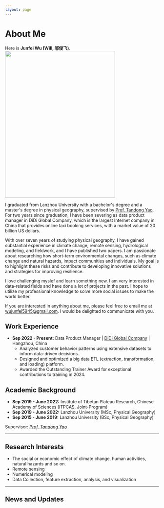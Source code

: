 ```yaml
---
layout: page
---
```



# About Me


Here is **Junfei Wu (Will, 邬俊飞)**. 
<img src="https://junfeiwu.github.io/junfei02.jpg" class="floatpic" width="360" height="480">

I graduated from Lanzhou University with a bachelor's degree and a master's degree in physical geography, supervised by
[Prof. Tandong Yao](http://tdyao.itpcas.ac.cn/). For two years since graduation, I have been severing as data product
manager in DiDi Global Company, which is the largest Internet company in China that provides online taxi booking
services, with a market value of 20 billion US dollars.

With over seven years of studying physical geography, I have gained substantial experience in climate change, remote sensing, hydrological modeling, and fieldwork, and I have published two papers. I am passionate about researching how short-term environmental changes, such as climate change and natural hazards, impact communities and individuals. My goal is to highlight these risks and contribute to developing innovative solutions and strategies for improving resilience.


I love challenging myslef and learn something new. I am very interested in data-related fields and have done a lot of projects in the past. I hope to
utilize my professional knowledge to solve more social issues to make the world better. 

If you are interested in anything about me, please feel free to email me
at [wujunfei5945@gmail.com](wujunfei5945@gmail.com). I would be delighted to communicate with you.

## Work Experience

- **Sep 2022 - Present:** Data Product Manager | [DiDi Global Company](https://www.didiglobal.com/about-didi/about-us) |
  Hangzhou, China
  - Analyzed customer behavior patterns using extensive datasets to inform data-driven decisions.
  - Designed and optimized a big data ETL (extraction, transformation, and loading) platform. 
  - Awarded the Outstanding Trainer Award for exceptional contributions to training in 2024.

## Academic Background

- **Sep 2019 - June 2022:** Institute of Tibetan Plateau Research, Chinese Academy of Sciences (ITPCAS, Joint-Program)
- **Sep 2019 - June 2022:** Lanzhou University (MSc, Physical Geography)
- **Sep 2015 - June 2019:** Lanzhou University (BSc, Physical Geography)

Supervisor: *[Prof. Tandong Yao](http://tdyao.itpcas.ac.cn/)*

---

## Research Interests

- The social or economic effect of climate change, human activities, natural hazards and so on.
- Remote sensing
- Numerical modeling
- Data Collection, feature extraction, analysis, and visualization

---

## News and Updates

